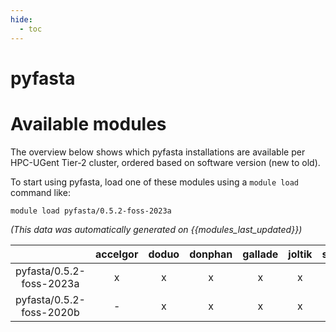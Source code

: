```yaml
---
hide:
  - toc
---
```


pyfasta
=======

# Available modules


The overview below shows which pyfasta installations are available per HPC-UGent Tier-2 cluster, ordered based on software version (new to old).

To start using pyfasta, load one of these modules using a `module load` command like:

```shell
module load pyfasta/0.5.2-foss-2023a
```

*(This data was automatically generated on {{modules_last_updated}})*  

| |accelgor|doduo|donphan|gallade|joltik|shinx|skitty|
| :---: | :---: | :---: | :---: | :---: | :---: | :---: | :---: |
|pyfasta/0.5.2-foss-2023a|x|x|x|x|x|x|x|
|pyfasta/0.5.2-foss-2020b|-|x|x|x|x|-|x|
